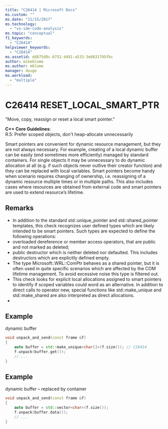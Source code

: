 ```yaml
---
title: "C26414 | Microsoft Docs"
ms.custom: ""
ms.date: "11/15/2017"
ms.technology: 
  - "vs-ide-code-analysis"
ms.topic: "conceptual"
f1_keywords: 
  - "C26414"
helpviewer_keywords: 
  - "C26414"
ms.assetid: dd875d0c-6752-4491-a533-3e8831795fbc
author: mikeblome
ms.author: mblome
manager: douge
ms.workload: 
  - "multiple"
---
```

# C26414 RESET_LOCAL_SMART_PTR
"Move, copy, reassign or reset a local smart pointer."

**C++ Core Guidelines**:   
R.5: Prefer scoped objects, don't heap-allocate unnecessarily

Smart pointers are convenient for dynamic resource management, but they are not always necessary. For example, creating of a local dynamic buffer can be easily (end sometimes more efficiently) managed by standard containers. For single objects it may be unnecessary to do dynamic allocation at all (e.g. if such objects never outlive their creator function) and they can be replaced with local variables. Smart pointers become handy when scenario requires changing of ownership, i.e. reassigning of a dynamic resource multiple times or in multiple paths. This also includes cases where resources are obtained from external code and smart pointers are used to extend resource’s lifetime.

## Remarks    
 -  In addition to the standard std::unique_pointer and std::shared_pointer templates, this check recognizes user defined types which are likely intended to be smart pointers. Such types are expected to define the following operations:
-  overloaded dereference or member access operators, that are public and not marked as deleted;
-  public destructor which is neither deleted nor defaulted. This includes destructors which are explicitly defined empty.
-  The type Microsoft::WRL::ComPtr behaves as a shared pointer, but it is often used in quite specific scenarios which are affected by the COM lifetime management. To avoid excessive noise this type is filtered out.
-  This check looks for explicit local allocations assigned to smart pointers to identify if scoped variables could word as an alternative. In addition to direct calls to operator new, special functions like std::make_unique and std::make_shared are also interpreted as direct allocations.
- 
## Example 
dynamic buffer

```cpp
void unpack_and_send(const frame &f)
{
    auto buffer = std::make_unique<char[]>(f.size()); // C26414
    f.unpack(buffer.get());
    // ...
}
```
## Example 
dynamic buffer – replaced by container

```cpp
void unpack_and_send(const frame &f)
{
    auto buffer = std::vector<char>(f.size());
    f.unpack(buffer.data());
    // ...
}
```
